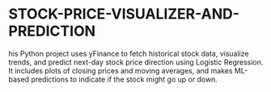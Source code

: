 # STOCK-PRICE-VISUALIZER-AND-PREDICTION
his Python project uses yFinance to fetch historical stock data, visualize trends, and predict next-day stock price direction using Logistic Regression. It includes plots of closing prices and moving averages, and makes ML-based predictions to indicate if the stock might go up or down.
